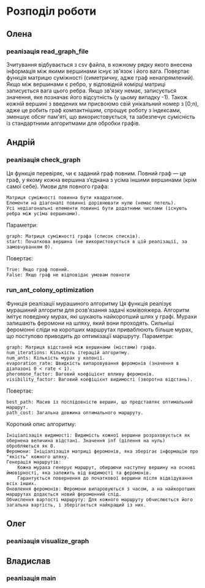 # Розподіл роботи

## Олена

### реалізація read_graph_file

Зчитування відбувається з csv файла, в кожному рядку якого внесена інформація між якими вершинами існує зв'язок і його вага.
Повертає функція матрицю суміжності (симетричну, адже граф ненапрямлений).
Якщо між вершинами є ребро, у відповідній комірці матриці записується вага цього ребра. Якщо зв'язку немає, записується значення, 
яке позначає його відсутність (у цьому випадку -1). Також кожній вершині з введених ми присвоюмо свій унікальний номер з [0;n), 
адже це робить граф компактнішим, спрощує роботу з індексами, зменшує обсяг пам'яті, що використовується, та забезпечує сумісність 
із стандартними алгоритмами для обробки графів.


## Андрій

### реалізація check_graph

Ця функція перевіряє, чи є заданий граф повним. Повний граф — це граф, у якому кожна вершина з’єднана з усіма іншими вершинами (крім самої себе).
Умови для повного графа:

    Матриця суміжності повинна бути квадратною.
    Елементи на діагоналі повинні дорівнювати нулю (немає петель).
    Усі недіагональні елементи повинні бути додатними числами (існують ребра між усіма вершинами).

Параметри:

    graph: Матриця суміжності графа (список списків).
    start: Початкова вершина (не використовується в цій реалізації, за замовчуванням 0).

Повертає:

    True: Якщо граф повний.
    False: Якщо граф не відповідає умовам повноти

### run_ant_colony_optimization

Функція реалізації мурашиного алгоритму
Ця функція реалізує мурашиний алгоритм для розв'язання задачі комівояжера. Алгоритм імітує поведінку мурах, які шукають найкоротший шлях у графі. Мурахи залишають феромони на шляху, який вони проходять. Сильніші феромонні сліди на коротших маршрутах приваблюють більше мурах, що поступово приводить до оптимізації маршруту.
Параметри:

    graph: Матриця відстаней між вершинами (містами) графа.
    num_iterations: Кількість ітерацій алгоритму.
    num_ants: Кількість мурах у колонії.
    evaporation_rate: Швидкість випаровування феромонів (значення в діапазоні 0 < rate < 1).
    pheromone_factor: Ваговий коефіцієнт впливу феромонів.
    visibility_factor: Ваговий коефіцієнт видимості (зворотна відстань).

Повертає:

    best_path: Масив із послідовністю вершин, що представляє оптимальний маршрут.
    path_cost: Загальна довжина оптимального маршруту.

Короткий опис алгоритму:

    Ініціалізація видимості: Видимість кожної вершини розраховується як обернена величина відстані. Значення inf (ділення на нуль) обробляються як 0.
    Феромони: Ініціалізація матриці феромонів, яка зберігає інформацію про "якість" кожного шляху.
    Генерація маршрутів:
        Кожна мураха генерує маршрут, обираючи наступну вершину на основі ймовірності, яка залежить від видимості та феромонів.
        Гарантується повернення до початкової вершини після відвідування всіх інших.
    Оновлення феромонів: Феромони випаровуються з часом, а на найкоротших маршрутах додається новий феромонний слід.
    Обчислення вартості маршруту: Для кожного маршруту обчислюється його загальна вартість, і зберігається найкращий із них.

## Олег

### реалізація visualize_graph


## Владислав
### реалізація main
